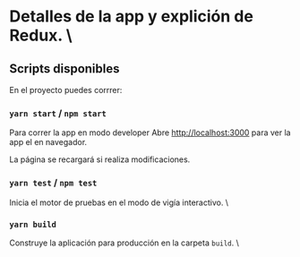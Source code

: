 
# Detalles de la app y explición de Redux. \
## Scripts disponibles

En el proyecto puedes corrrer:

### `yarn start` / `npm start`

Para correr la app en modo developer
Abre [http://localhost:3000](http://localhost:3000) para ver la app el en navegador.

La página se recargará si realiza modificaciones.

### `yarn test` / `npm test`

Inicia el motor de pruebas en el modo de vigía interactivo. \

### `yarn build`

Construye la aplicación para producción en la carpeta `build`. \

#
